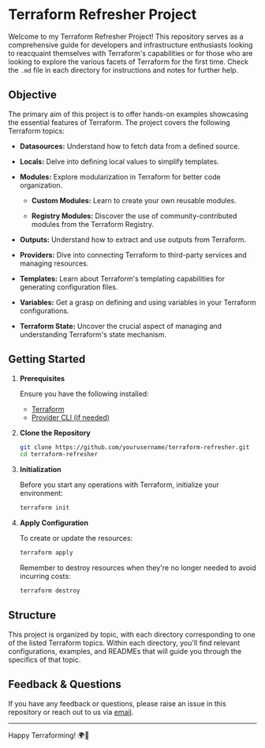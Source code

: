 # Terraform Refresher Project

Welcome to my Terraform Refresher Project! This repository serves as a comprehensive guide for developers and infrastructure enthusiasts looking to reacquaint themselves with Terraform's capabilities or for those who are looking to explore the various facets of Terraform for the first time. Check the ``.md`` file in each directory for instructions and notes for further help.

## Objective

The primary aim of this project is to offer hands-on examples showcasing the essential features of Terraform. The project covers the following Terraform topics:

- **Datasources:** Understand how to fetch data from a defined source.
  
- **Locals:** Delve into defining local values to simplify templates.

- **Modules:** Explore modularization in Terraform for better code organization.

  - **Custom Modules:** Learn to create your own reusable modules.
  
  - **Registry Modules:** Discover the use of community-contributed modules from the Terraform Registry.

- **Outputs:** Understand how to extract and use outputs from Terraform.

- **Providers:** Dive into connecting Terraform to third-party services and managing resources.

- **Templates:** Learn about Terraform's templating capabilities for generating configuration files.

- **Variables:** Get a grasp on defining and using variables in your Terraform configurations.

- **Terraform State:** Uncover the crucial aspect of managing and understanding Terraform's state mechanism.

## Getting Started

1. **Prerequisites**

   Ensure you have the following installed:
   - [Terraform](https://www.terraform.io/downloads.html)
   - [Provider CLI (if needed)](https://registry.terraform.io/browse/providers)

2. **Clone the Repository**

   ```bash
   git clone https://github.com/yourusername/terraform-refresher.git
   cd terraform-refresher
   ```

3. **Initialization**

   Before you start any operations with Terraform, initialize your environment:
   
   ```bash
   terraform init
   ```

4. **Apply Configuration**

   To create or update the resources:
   
   ```bash
   terraform apply
   ```

   Remember to destroy resources when they're no longer needed to avoid incurring costs:
   
   ```bash
   terraform destroy
   ```

## Structure

This project is organized by topic, with each directory corresponding to one of the listed Terraform topics. Within each directory, you'll find relevant configurations, examples, and READMEs that will guide you through the specifics of that topic.


## Feedback & Questions

If you have any feedback or questions, please raise an issue in this repository or reach out to us via [email](mailto:sschlangen@gmail.com).

---

Happy Terraforming! 🌍🚀